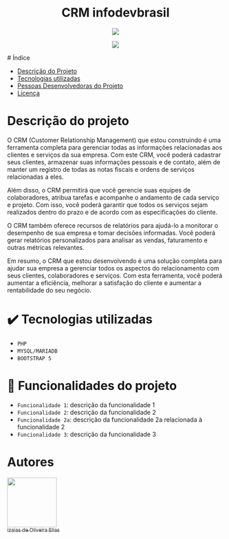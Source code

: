 <h1 align="center">CRM infodevbrasil</h1>
<p align="center">
<img src="http://img.shields.io/static/v1?label=STATUS&message=EM%20DESENVOLVIMENTO&color=GREEN&style=for-the-badge"/>
</p>
<p align="center">
<img src="https://user-images.githubusercontent.com/20734038/224526300-72d4b6ba-ff7d-461c-8e10-5682e4e7efca.png"/>
</p>
# Índice 

* [Descrição do Projeto](#descrição-do-projeto)
* [Tecnologias utilizadas](#tecnologias-utilizadas)
* [Pessoas Desenvolvedoras do Projeto](#Autores)
* [Licença](#licença)


# Descrição do projeto<br>

O CRM (Customer Relationship Management) que estou construindo é uma ferramenta completa para gerenciar todas as informações relacionadas aos clientes e serviços da sua empresa. Com este CRM, você poderá cadastrar seus clientes, armazenar suas informações pessoais e de contato, além de manter um registro de todas as notas fiscais e ordens de serviços relacionadas a eles.

Além disso, o CRM permitirá que você gerencie suas equipes de colaboradores, atribua tarefas e acompanhe o andamento de cada serviço e projeto. Com isso, você poderá garantir que todos os serviços sejam realizados dentro do prazo e de acordo com as especificações do cliente.

O CRM também oferece recursos de relatórios para ajudá-lo a monitorar o desempenho de sua empresa e tomar decisões informadas. Você poderá gerar relatórios personalizados para analisar as vendas, faturamento e outras métricas relevantes.

Em resumo, o CRM que estou desenvolvendo é uma solução completa para ajudar sua empresa a gerenciar todos os aspectos do relacionamento com seus clientes, colaboradores e serviços. Com esta ferramenta, você poderá aumentar a eficiência, melhorar a satisfação do cliente e aumentar a rentabilidade do seu negócio.


# ✔️ Tecnologias utilizadas

- ``PHP``
- ``MYSQL/MARIADB``
- ``BOOTSTRAP 5``


# :hammer: Funcionalidades do projeto

- `Funcionalidade 1`: descrição da funcionalidade 1
- `Funcionalidade 2`: descrição da funcionalidade 2
- `Funcionalidade 2a`: descrição da funcionalidade 2a relacionada à funcionalidade 2
- `Funcionalidade 3`: descrição da funcionalidade 3


# Autores

[<img src="https://user-images.githubusercontent.com/20734038/224526903-0ea9e5aa-cc5a-42d9-818c-4ee65b815ed0.png" width=115><br><sub>izaias de Oliveira Elias</sub>](https://github.com/shadowruge/) 


